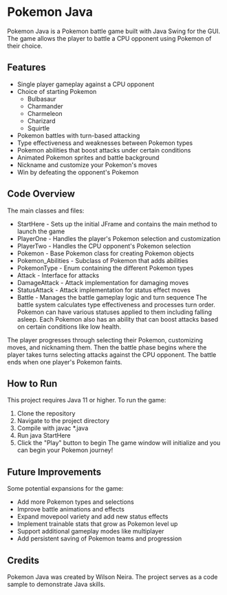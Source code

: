 # Pokemon Java
Pokemon Java is a Pokemon battle game built with Java Swing for the GUI. The game allows the player to battle a CPU opponent using Pokemon of their choice.

## Features
* Single player gameplay against a CPU opponent
* Choice of starting Pokemon
  * Bulbasaur
  * Charmander
  * Charmeleon
  * Charizard
  * Squirtle
* Pokemon battles with turn-based attacking
* Type effectiveness and weaknesses between Pokemon types
* Pokemon abilities that boost attacks under certain conditions
* Animated Pokemon sprites and battle background
* Nickname and customize your Pokemon's moves
* Win by defeating the opponent's Pokemon
## Code Overview
The main classes and files:

* StartHere - Sets up the initial JFrame and contains the main method to launch the game
* PlayerOne - Handles the player's Pokemon selection and customization
* PlayerTwo - Handles the CPU opponent's Pokemon selection
* Pokemon - Base Pokemon class for creating Pokemon objects
* Pokemon_Abilities - Subclass of Pokemon that adds abilities
* PokemonType - Enum containing the different Pokemon types
* Attack - Interface for attacks
* DamageAttack - Attack implementation for damaging moves
* StatusAttack - Attack implementation for status effect moves
* Battle - Manages the battle gameplay logic and turn sequence
The battle system calculates type effectiveness and processes turn order. Pokemon can have various statuses applied to them including falling asleep. Each Pokemon also has an ability that can boost attacks based on certain conditions like low health.

The player progresses through selecting their Pokemon, customizing moves, and nicknaming them. Then the battle phase begins where the player takes turns selecting attacks against the CPU opponent. The battle ends when one player's Pokemon faints.

## How to Run
This project requires Java 11 or higher. To run the game:

1. Clone the repository
2. Navigate to the project directory
3. Compile with javac *.java
4. Run java StartHere
5. Click the "Play" button to begin
The game window will initialize and you can begin your Pokemon journey!

## Future Improvements
Some potential expansions for the game:

* Add more Pokemon types and selections
* Improve battle animations and effects
* Expand movepool variety and add new status effects
* Implement trainable stats that grow as Pokemon level up
* Support additional gameplay modes like multiplayer
* Add persistent saving of Pokemon teams and progression
## Credits
Pokemon Java was created by Wilson Neira. The project serves as a code sample to demonstrate Java skills.
